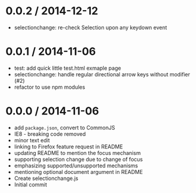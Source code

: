 
0.0.2 / 2014-12-12
==================

  * selectionchange: re-check Selection upon any keydown event

0.0.1 / 2014-11-06
==================

  * test: add quick little test.html exmaple page
  * selectionchange: handle regular directional arrow keys without modifier (#2)
  * refactor to use npm modules

0.0.0 / 2014-11-06
==================

  * add `package.json`, convert to CommonJS
  * IE8 - breaking code removed
  * minor text edit
  * linking to Firefox feature request in README
  * updating README to mention the focus mechanism
  * supporting selection change due to change of focus
  * emphasizing supported/unsupported mechanisms
  * mentioning optional document argument in README
  * Create selectionchange.js
  * Initial commit

